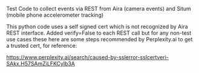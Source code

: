 Test Code to collect events via REST from Aira (camera events) and Situm (mobile phone accelerometer tracking)

This python code uses a self signed cert which is not recognized by Aira REST interface. Added verify=False to each REST call but for any non-test use cases these here are some steps recommended by Perplexity.ai to get a trusted cert, for reference: 

https://www.perplexity.ai/search/caused-by-sslerror-sslcertveri-SAkx.H57SAmZiLFKCylb3A


